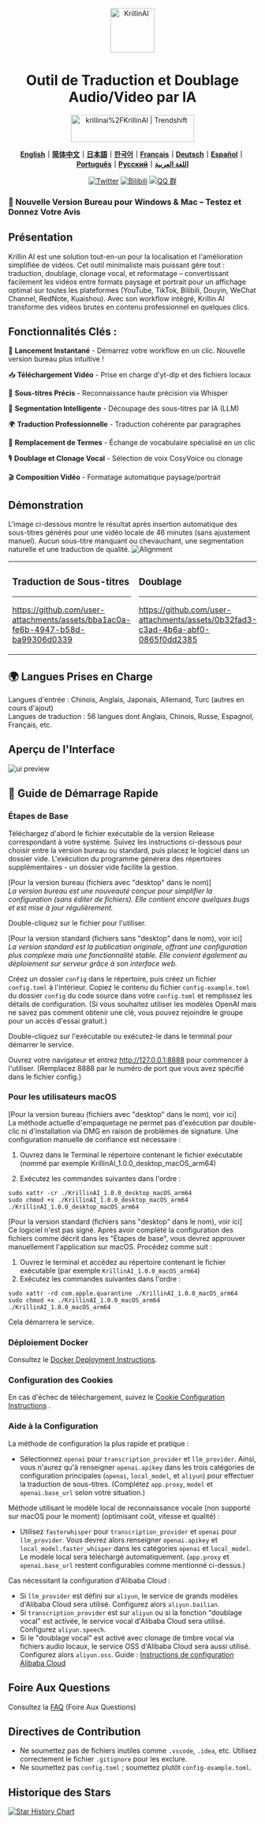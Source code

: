 <div align="center">
  <img src="../docs/images/logo.png" alt="KrillinAI" height="90">


  # Outil de Traduction et Doublage Audio/Video par IA

<a href="https://trendshift.io/repositories/13360" target="_blank"><img src="https://trendshift.io/api/badge/repositories/13360" alt="krillinai%2FKrillinAI | Trendshift" style="width: 250px; height: 55px;" width="250" height="55"/></a>

  **[English](../README.md)｜[简体中文](../docs/README_zh.md)｜[日本語](../docs/README_jp.md)｜[한국어](../docs/README_kr.md)｜[Français](../docs/README_fr.md)｜[Deutsch](../docs/README_de.md)｜[Español](../docs/README_es.md)｜[Português](../docs/README_pt.md)｜[Русский](../docs/README_rus.md)｜[اللغة العربية](../docs/README_ar.md)**

  [![Twitter](https://img.shields.io/badge/Twitter-KrillinAI-orange?logo=twitter)](https://x.com/KrillinAI)
[![Bilibili](https://img.shields.io/badge/dynamic/json?label=Bilibili&query=%24.data.follower&suffix=%20followers&url=https%3A%2F%2Fapi.bilibili.com%2Fx%2Frelation%2Fstat%3Fvmid%3D242124650&logo=bilibili&color=00A1D6&labelColor=FE7398&logoColor=FFFFFF)](https://space.bilibili.com/242124650)
[![QQ 群](https://img.shields.io/badge/QQ%20群-754069680-green?logo=tencent-qq)](https://jq.qq.com/?_wv=1027&k=754069680)

</div>

### 📢 Nouvelle Version Bureau pour Windows & Mac – Testez et Donnez Votre Avis

## Présentation

Krillin AI est une solution tout-en-un pour la localisation et l'amélioration simplifiée de vidéos. Cet outil minimaliste mais puissant gère tout : traduction, doublage, clonage vocal, et reformatage – convertissant facilement les vidéos entre formats paysage et portrait pour un affichage optimal sur toutes les plateformes (YouTube, TikTok, Bilibili, Douyin, WeChat Channel, RedNote, Kuaishou). Avec son workflow intégré, Krillin AI transforme des vidéos brutes en contenu professionnel en quelques clics.

## Fonctionnalités Clés :

🎯 **Lancement Instantané** - Démarrez votre workflow en un clic. Nouvelle version bureau plus intuitive !  

📥 **Téléchargement Vidéo** - Prise en charge d'yt-dlp et des fichiers locaux 

📜 **Sous-titres Précis** - Reconnaissance haute précision via Whisper  

🧠 **Segmentation Intelligente** - Découpage des sous-titres par IA (LLM)  

🌍 **Traduction Professionnelle** - Traduction cohérente par paragraphes  

🔄 **Remplacement de Termes** - Échange de vocabulaire spécialisé en un clic  

🎙️ **Doublage et Clonage Vocal** - Sélection de voix CosyVoice ou clonage  

🎬 **Composition Vidéo** - Formatage automatique paysage/portrait  

## Démonstration
L'image ci-dessous montre le résultat après insertion automatique des sous-titres générés pour une vidéo locale de 46 minutes (sans ajustement manuel). Aucun sous-titre manquant ou chevauchant, une segmentation naturelle et une traduction de qualité.
![Alignment](../docs/images/alignment.png)

<table>
<tr>
<td width="33%">

### Traduction de Sous-titres
---
https://github.com/user-attachments/assets/bba1ac0a-fe6b-4947-b58d-ba99306d0339

</td>
<td width="33%">

### Doublage
---
https://github.com/user-attachments/assets/0b32fad3-c3ad-4b6a-abf0-0865f0dd2385

</td>

<td width="33%">

### Format Portrait
---
https://github.com/user-attachments/assets/c2c7b528-0ef8-4ba9-b8ac-f9f92f6d4e71

</td>

</tr>
</table>

## 🌍 Langues Prises en Charge
Langues d'entrée : Chinois, Anglais, Japonais, Allemand, Turc (autres en cours d'ajout)  
Langues de traduction : 56 langues dont Anglais, Chinois, Russe, Espagnol, Français, etc.

## Aperçu de l'Interface
![ui preview](../docs/images/ui_desktop.png)

## 🚀 Guide de Démarrage Rapide
### Étapes de Base
Téléchargez d'abord le fichier exécutable de la version Release correspondant à votre système. Suivez les instructions ci-dessous pour choisir entre la version bureau ou standard, puis placez le logiciel dans un dossier vide. L'exécution du programme générera des répertoires supplémentaires - un dossier vide facilite la gestion.

[Pour la version bureau (fichiers avec "desktop" dans le nom)]  
_La version bureau est une nouveauté conçue pour simplifier la configuration (sans éditer de fichiers). Elle contient encore quelques bugs et est mise à jour régulièrement._  

Double-cliquez sur le fichier pour l'utiliser.

[Pour la version standard (fichiers sans "desktop" dans le nom), voir ici]  
_La version standard est la publication originale, offrant une configuration plus complexe mais une fonctionnalité stable. Elle convient également au déploiement sur serveur grâce à son interface web._  

Créez un dossier `config` dans le répertoire, puis créez un fichier `config.toml` à l'intérieur. Copiez le contenu du fichier `config-example.toml` du dossier `config` du code source dans votre `config.toml` et remplissez les détails de configuration. (Si vous souhaitez utiliser les modèles OpenAI mais ne savez pas comment obtenir une clé, vous pouvez rejoindre le groupe pour un accès d'essai gratuit.)

Double-cliquez sur l'exécutable ou exécutez-le dans le terminal pour démarrer le service.

Ouvrez votre navigateur et entrez http://127.0.0.1:8888 pour commencer à l'utiliser. (Remplacez 8888 par le numéro de port que vous avez spécifié dans le fichier config.)

### Pour les utilisateurs macOS
[Pour la version bureau (fichiers avec "desktop" dans le nom), voir ici]  
La méthode actuelle d'empaquetage ne permet pas d'exécution par double-clic ni d'installation via DMG en raison de problèmes de signature. Une configuration manuelle de confiance est nécessaire :

1. Ouvrez dans le Terminal le répertoire contenant le fichier exécutable (nommé par exemple KrillinAI_1.0.0_desktop_macOS_arm64)

2. Exécutez les commandes suivantes dans l'ordre :

```
sudo xattr -cr ./KrillinAI_1.0.0_desktop_macOS_arm64  
sudo chmod +x ./KrillinAI_1.0.0_desktop_macOS_arm64  
./KrillinAI_1.0.0_desktop_macOS_arm64  
```

[Pour la version standard (fichiers sans "desktop" dans le nom), voir ici]  
Ce logiciel n'est pas signé. Après avoir complété la configuration des fichiers comme décrit dans les "Étapes de base", vous devrez approuver manuellement l'application sur macOS. Procédez comme suit :

1. Ouvrez le terminal et accédez au répertoire contenant le fichier exécutable (par exemple `KrillinAI_1.0.0_macOS_arm64`)
2. Exécutez les commandes suivantes dans l'ordre :
```
sudo xattr -rd com.apple.quarantine ./KrillinAI_1.0.0_macOS_arm64
sudo chmod +x ./KrillinAI_1.0.0_macOS_arm64
./KrillinAI_1.0.0_macOS_arm64
```
Cela démarrera le service.

### Déploiement Docker
Consultez le [Docker Deployment Instructions](../docs/docker.md).

### Configuration des Cookies

En cas d'échec de téléchargement, suivez le [Cookie Configuration Instructions](../docs/get_cookies.md) .

### Aide à la Configuration
La méthode de configuration la plus rapide et pratique :
* Sélectionnez `openai` pour `transcription_provider` et `llm_provider`. Ainsi, vous n'aurez qu'à renseigner `openai.apikey` dans les trois catégories de configuration principales (`openai`, `local_model`, et `aliyun`) pour effectuer la traduction de sous-titres. (Complétez `app.proxy`, `model` et `openai.base_url` selon votre situation.)

Méthode utilisant le modèle local de reconnaissance vocale (non supporté sur macOS pour le moment) (optimisant coût, vitesse et qualité) :
* Utilisez `fasterwhisper` pour `transcription_provider` et `openai` pour `llm_provider`. Vous devrez alors renseigner `openai.apikey` et `local_model.faster_whisper` dans les catégories `openai` et `local_model`. Le modèle local sera téléchargé automatiquement. (`app.proxy` et `openai.base_url` restent configurables comme mentionné ci-dessus.)

Cas nécessitant la configuration d'Alibaba Cloud :
* Si `llm_provider` est défini sur `aliyun`, le service de grands modèles d'Alibaba Cloud sera utilisé. Configurez alors `aliyun.bailian`.
* Si `transcription_provider` est sur `aliyun` ou si la fonction "doublage vocal" est activée, le service vocal d'Alibaba Cloud sera utilisé. Configurez `aliyun.speech`.
* Si le "doublage vocal" est activé avec clonage de timbre vocal via fichiers audio locaux, le service OSS d'Alibaba Cloud sera aussi utilisé. Configurez alors `aliyun.oss`.
Guide : [Instructions de configuration Alibaba Cloud](./docs/aliyun.md)

## Foire Aux Questions
Consultez la [FAQ](../docs/faq.md) (Foire Aux Questions)

## Directives de Contribution

- Ne soumettez pas de fichiers inutiles comme `.vscode`, `.idea`, etc. Utilisez correctement le fichier `.gitignore` pour les exclure.
- Ne soumettez pas `config.toml` ; soumettez plutôt `config-example.toml`.

## Historique des Stars

[![Star History Chart](https://api.star-history.com/svg?repos=krillinai/KrillinAI&type=Date)](https://star-history.com/#krillinai/KrillinAI&Date)
